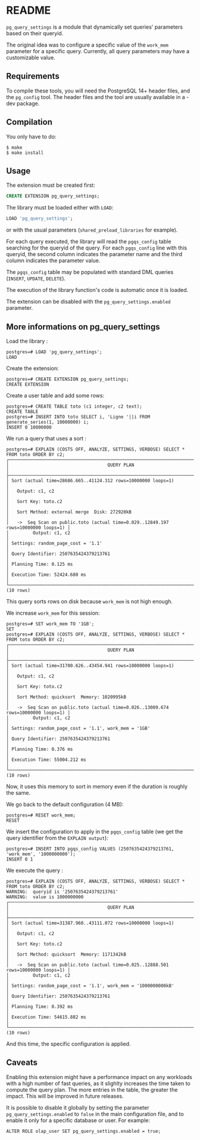 README
======

`pg_query_settings` is a module that dynamically set queries' parameters based
on their queryid.

The original idea was to configure a specific value of the `work_mem` parameter
for a specific query. Currently, all query parameters may have a customizable
value.

Requirements
------------

To compile these tools, you will need the PostgreSQL 14+ header files, and the
`pg_config` tool. The header files and the tool are usually available in a -dev
package.

Compilation
-----------

You only have to do:

```
$ make
$ make install
```

Usage
-----

The extension must be created first:

```sql
CREATE EXTENSION pg_query_settings;
```

The library must be loaded either with `LOAD`:

```sql
LOAD 'pg_query_settings';
```

or with the usual parameters (`shared_preload_libraries` for example).

For each query executed, the library will read the `pgqs_config` table searching
for the queryid of the query. For each `pgqs_config` line with this queryid,
the second column indicates the parameter name and the third column indicates
the parameter value.

The `pgqs_config` table may be populated with standard DML queries (`INSERT`,
`UPDATE`, `DELETE`).

The execution of the library function's code is automatic once it is loaded.

The extension can be disabled with the `pg_query_settings.enabled` parameter.

More informations on pg_query_settings
--------------------------------------

Load the library :

```
postgres=# LOAD 'pg_query_settings';
LOAD
```

Create the extension:

```
postgres=# CREATE EXTENSION pg_query_settings;
CREATE EXTENSION
```

Create a user table and add some rows:

```
postgres=# CREATE TABLE toto (c1 integer, c2 text);
CREATE TABLE
postgres=# INSERT INTO toto SELECT i, 'Ligne '||i FROM generate_series(1, 10000000) i;
INSERT 0 10000000
```

We run a query that uses a sort :

```
postgres=# EXPLAIN (COSTS OFF, ANALYZE, SETTINGS, VERBOSE) SELECT * FROM toto ORDER BY c2;
┌────────────────────────────────────────────────────────────────────────────────────┐
│                                     QUERY PLAN                                     │
├────────────────────────────────────────────────────────────────────────────────────┤
│ Sort (actual time=28686.665..41124.312 rows=10000000 loops=1)                      │
│   Output: c1, c2                                                                   │
│   Sort Key: toto.c2                                                                │
│   Sort Method: external merge  Disk: 272920kB                                      │
│   ->  Seq Scan on public.toto (actual time=0.029..12849.197 rows=10000000 loops=1) │
│         Output: c1, c2                                                             │
│ Settings: random_page_cost = '1.1'                                                 │
│ Query Identifier: 2507635424379213761                                              │
│ Planning Time: 0.125 ms                                                            │
│ Execution Time: 52424.680 ms                                                       │
└────────────────────────────────────────────────────────────────────────────────────┘
(10 rows)
```

This query sorts rows on disk because `work_mem` is not high enough.

We increase `work_mem` for this session:

```
postgres=# SET work_mem TO '1GB';
SET
postgres=# EXPLAIN (COSTS OFF, ANALYZE, SETTINGS, VERBOSE) SELECT * FROM toto ORDER BY c2;
┌────────────────────────────────────────────────────────────────────────────────────┐
│                                     QUERY PLAN                                     │
├────────────────────────────────────────────────────────────────────────────────────┤
│ Sort (actual time=31700.626..43454.941 rows=10000000 loops=1)                      │
│   Output: c1, c2                                                                   │
│   Sort Key: toto.c2                                                                │
│   Sort Method: quicksort  Memory: 1020995kB                                        │
│   ->  Seq Scan on public.toto (actual time=0.026..13009.674 rows=10000000 loops=1) │
│         Output: c1, c2                                                             │
│ Settings: random_page_cost = '1.1', work_mem = '1GB'                               │
│ Query Identifier: 2507635424379213761                                              │
│ Planning Time: 0.376 ms                                                            │
│ Execution Time: 55004.212 ms                                                       │
└────────────────────────────────────────────────────────────────────────────────────┘
(10 rows)
```

Now, it uses this memory to sort in memory even if the duration is roughly the same.

We go back to the default configuration (4 MB):

```
postgres=# RESET work_mem;
RESET
```

We insert the configuration to apply in the `pgqs_config` table (we get the
query identifier from the `EXPLAIN output`):

```
postgres=# INSERT INTO pgqs_config VALUES (2507635424379213761, 'work_mem', '1000000000');
INSERT 0 1
```

We execute the query :

```
postgres=# EXPLAIN (COSTS OFF, ANALYZE, SETTINGS, VERBOSE) SELECT * FROM toto ORDER BY c2;
WARNING:  queryid is '2507635424379213761'
WARNING:  value is 1000000000
┌────────────────────────────────────────────────────────────────────────────────────┐
│                                     QUERY PLAN                                     │
├────────────────────────────────────────────────────────────────────────────────────┤
│ Sort (actual time=31387.960..43111.072 rows=10000000 loops=1)                      │
│   Output: c1, c2                                                                   │
│   Sort Key: toto.c2                                                                │
│   Sort Method: quicksort  Memory: 1171342kB                                        │
│   ->  Seq Scan on public.toto (actual time=0.025..12888.501 rows=10000000 loops=1) │
│         Output: c1, c2                                                             │
│ Settings: random_page_cost = '1.1', work_mem = '1000000000kB'                      │
│ Query Identifier: 2507635424379213761                                              │
│ Planning Time: 0.392 ms                                                            │
│ Execution Time: 54615.882 ms                                                       │
└────────────────────────────────────────────────────────────────────────────────────┘
(10 rows)
```

And this time, the specific configuration is applied.

Caveats
--------

Enabling this extension might have a performance impact on any workloads
with a high number of fast queries, as it slighlty increases the time taken
to compute the query plan. The more entries in the table, the greater the
impact. This will be improved in future releases.

It is possible to disable it globally by setting the parameter
`pg_query_settings.enabled` to `false` in the main configuration file,
and to enable it only for a specific database or user. For example:

```
ALTER ROLE olap_user SET pg_query_settings.enabled = true;
```
